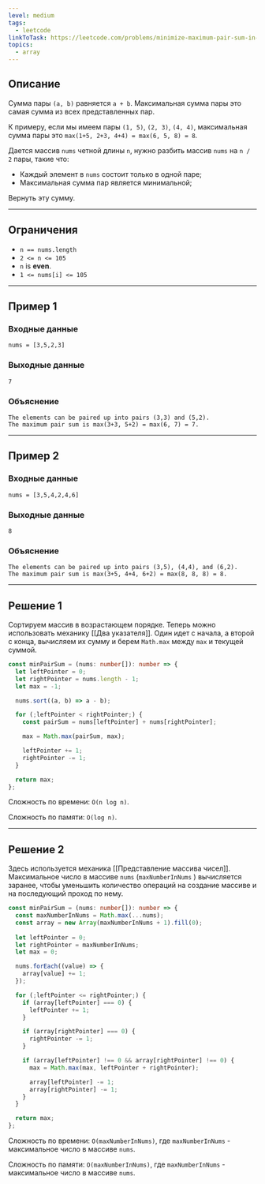 ```yaml
---
level: medium
tags:
  - leetcode
linkToTask: https://leetcode.com/problems/minimize-maximum-pair-sum-in-array/description/
topics:
  - array
---
```

## Описание

Сумма пары `(a, b)` равняется `a + b`. Максимальная сумма пары это самая сумма из всех представленных пар. 

К примеру, если мы имеем пары `(1, 5)`, `(2, 3)`, `(4, 4)`, максимальная сумма пары это `max(1+5, 2+3, 4+4) = max(6, 5, 8) = 8`.

Дается массив `nums` четной длины `n`, нужно разбить массив `nums` на `n / 2` пары, такие что:
- Каждый элемент в `nums` состоит только в одной паре;
- Максимальная сумма пар является минимальной;

Вернуть эту сумму.

---
## Ограничения

- `n == nums.length`
- `2 <= n <= 105`
- `n` is **even**.
- `1 <= nums[i] <= 105`

---
## Пример 1

### Входные данные

```
nums = [3,5,2,3]
```
### Выходные данные

```
7
```
### Объяснение

```
The elements can be paired up into pairs (3,3) and (5,2).
The maximum pair sum is max(3+3, 5+2) = max(6, 7) = 7.
```

---
## Пример 2

### Входные данные

```
nums = [3,5,4,2,4,6]
```
### Выходные данные

```
8
```
### Объяснение

```
The elements can be paired up into pairs (3,5), (4,4), and (6,2).
The maximum pair sum is max(3+5, 4+4, 6+2) = max(8, 8, 8) = 8.
```

---
## Решение 1

Сортируем массив в возрастающем порядке. Теперь можно использовать механику [[Два указателя]]. Один идет с начала, а второй с конца, вычисляем их сумму и берем `Math.max` между `max` и текущей суммой.

```typescript
const minPairSum = (nums: number[]): number => {
  let leftPointer = 0;
  let rightPointer = nums.length - 1;
  let max = -1;

  nums.sort((a, b) => a - b);

  for (;leftPointer < rightPointer;) {
    const pairSum = nums[leftPointer] + nums[rightPointer];

    max = Math.max(pairSum, max);

    leftPointer += 1;
    rightPointer -= 1;
  }

  return max;
};
```

Сложность по времени: `O(n log n)`.

Сложность по памяти: `O(log n)`.

---
## Решение 2

Здесь используется механика [[Представление массива чисел]]. Максимальное число в массиве `nums` (`maxNumberInNums` ) вычисляется заранее, чтобы уменьшить количество операций на создание массиве и на последующий проход по нему. 

```typescript
const minPairSum = (nums: number[]): number => {
  const maxNumberInNums = Math.max(...nums);
  const array = new Array(maxNumberInNums + 1).fill(0);
  
  let leftPointer = 0;
  let rightPointer = maxNumberInNums;
  let max = 0;

  nums.forEach((value) => {
    array[value] += 1;
  });

  for (;leftPointer <= rightPointer;) {
    if (array[leftPointer] === 0) {
      leftPointer += 1; 
    }

    if (array[rightPointer] === 0) {
      rightPointer -= 1;
    }

    if (array[leftPointer] !== 0 && array[rightPointer] !== 0) {
      max = Math.max(max, leftPointer + rightPointer);

      array[leftPointer] -= 1;
      array[rightPointer] -= 1;
    }
  }

  return max;
};
```

Сложность по времени: `O(maxNumberInNums)`, где `maxNumberInNums` - максимальное число в массиве `nums`.

Сложность по памяти: `O(maxNumberInNums)`, где `maxNumberInNums` - максимальное число в массиве `nums`.